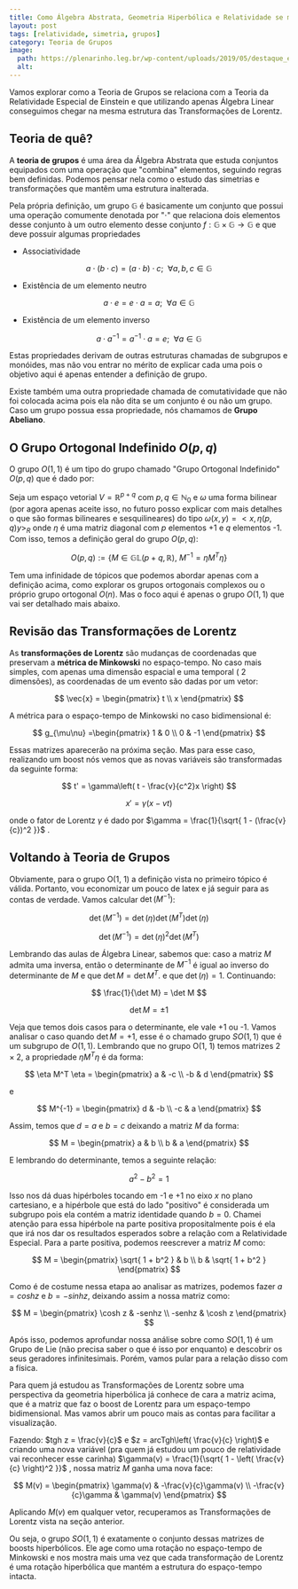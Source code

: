 ```yaml
---
title: Como Álgebra Abstrata, Geometria Hiperbólica e Relatividade se misturam?
layout: post
tags: [relatividade, simetria, grupos]
category: Teoria de Grupos
image:
  path: https://plenarinho.leg.br/wp-content/uploads/2019/05/destaque_einstein.jpg
  alt: 
---
```


Vamos explorar como a Teoria de Grupos se relaciona com a Teoria da Relatividade Especial de Einstein e que utilizando apenas Álgebra Linear conseguimos chegar na mesma estrutura das Transformações de Lorentz.


## Teoria de quê?

A **teoria de grupos** é uma área da Álgebra Abstrata que estuda conjuntos equipados com uma operação que "combina" elementos, seguindo regras bem definidas. Podemos pensar nela como o estudo das simetrias e transformações que mantêm uma estrutura inalterada.


Pela própria definição, um grupo $\mathbb{G}$ é basicamente um conjunto que possui uma operação comumente denotada por "$\cdot$" que relaciona dois elementos desse conjunto à um outro elemento desse conjunto $f: \mathbb{G} \times \mathbb{G} \rightarrow \mathbb{G}$ e que deve possuir algumas propriedades

- Associatividade

$$
a \cdot (b \cdot c) = (a \cdot b) \cdot c; \: \: \forall a,b,c \in \mathbb{G}
$$

- Existência de um elemento neutro

$$
a \cdot e = e \cdot a = a; \: \: \forall a\in \mathbb{G}
$$

- Existência de um elemento inverso

$$
a \cdot a^{-1} =  a^{-1} \cdot a = e; \: \: \forall a \in \mathbb{G}
$$

Estas propriedades derivam de outras estruturas chamadas de subgrupos e monóides, mas não vou entrar no mérito de explicar cada uma pois o objetivo aqui é apenas entender a definição de grupo.

Existe também uma outra propriedade chamada de comutatividade que não foi colocada acima pois ela não dita se um conjunto é ou não um grupo. Caso um grupo possua essa propriedade, nós chamamos de **Grupo Abeliano**.

## O Grupo Ortogonal Indefinido $O(p, q)$


O grupo $O(1, 1)$ é um tipo do grupo chamado "Grupo Ortogonal Indefinido" $O(p, q)$ que é dado por:

Seja um espaço vetorial $V= \mathbb{R}^{p+q}$ com $p,q \in \mathbb{N}_{0}$ e $\omega$ uma forma bilinear 
(por agora apenas aceite isso, no futuro posso explicar com mais detalhes o que são formas bilineares e sesquilineares) do tipo 
$\omega(x, y) = <x, \eta (p,q)y>_R$  onde $\eta$ é uma matriz diagonal com $p$ elementos $+1$ e $q$ elementos -1. 
Com isso, temos a definição geral do grupo $O(p, q)$:

$$
O(p,q) := \{ M\in \mathbb{GL}(p+q, \mathbb{R}), \: M^{-1} = \eta M^T\eta\}
$$

Tem uma infinidade de tópicos que podemos abordar apenas com a definição acima, como explorar os grupos ortogonais complexos ou o próprio grupo ortogonal $O(n)$. Mas o foco aqui é apenas o grupo $O(1, 1)$ que vai ser detalhado mais abaixo.

## Revisão das Transformações de Lorentz

As **transformações de Lorentz** são mudanças de coordenadas que preservam a **métrica de Minkowski** no espaço-tempo. No caso mais simples, com apenas uma dimensão espacial e uma temporal ( 2 dimensões), as coordenadas de um evento são dadas por um vetor:

$$
\vec{x} = \begin{pmatrix}
t \\
x
\end{pmatrix}
$$

A métrica para o espaço-tempo de Minkowski no caso bidimensional é:

$$
g_{\mu\nu} =\begin{pmatrix}
1 & 0 \\
0 & -1
\end{pmatrix}
$$

Essas matrizes aparecerão na próxima seção. Mas para esse caso, realizando um boost nós vemos que as novas variáveis são transformadas da seguinte forma:

$$
t' = \gamma\left( t - \frac{v}{c^2}x \right)
$$

$$
x' = \gamma (x - vt)
$$

onde o fator de Lorentz $\gamma$ é dado por $\gamma = \frac{1}{\sqrt{ 1 - (\frac{v}{c})^2 }}$ .

## Voltando à Teoria de Grupos

Obviamente, para o grupo O(1, 1) a definição vista no primeiro tópico é válida. Portanto, vou economizar um pouco de latex e já seguir para as contas de verdade. Vamos calcular $\det(M^{-1})$:

$$
\det(M^{{-1}}) = \det(\eta) \det (M^T) \det(\eta)
$$

$$
\det(M^{-1}) = \det(\eta)^2\det(M^T)
$$

Lembrando das aulas de Álgebra Linear, sabemos que: caso a matriz $M$ admita uma inversa, então o determinante de $M^{-1}$ é igual ao inverso do determinante de $M$ e que $\det M = \det M^T$.  e que $\det(\eta) = 1$. Continuando:

$$
\frac{1}{\det M} = \det M 
$$

$$
\det M = \pm 1
$$

Veja que temos dois casos para o determinante, ele vale +1 ou -1. Vamos analisar o caso quando $\det M = +1$, esse é o chamado grupo $SO(1, 1)$ que é um subgrupo de $O(1, 1)$.
Lembrando que no grupo O(1, 1) temos matrizes $2 \times 2$, a propriedade $\eta M^T \eta$ é da forma:

$$
\eta M^T \eta =  \begin{pmatrix}
a & -c \\
-b & d  
\end{pmatrix} 
$$

e

$$
M^{-1} = \begin{pmatrix}
d & -b \\
-c & a 
\end{pmatrix}
$$

Assim,  temos que $d=a$ e $b=c$ deixando a matriz $M$ da forma:

$$
M = \begin{pmatrix}
a & b \\
b & a 
\end{pmatrix}
$$

E lembrando do determinante, temos a seguinte relação:

$$
a^2 - b^2 = 1
$$

Isso nos dá duas hipérboles tocando em -1 e +1 no eixo $x$ no plano cartesiano, e a hipérbole que está do lado "positivo" é considerada um subgrupo pois ela contém a matriz identidade quando $b=0$.
Chamei atenção para essa hipérbole na parte positiva propositalmente pois é ela que irá nos dar os resultados esperados sobre a relação com a Relatividade Especial. Para a parte positiva, podemos reescrever a matriz $M$ como:

$$
M = 
\begin{pmatrix}
\sqrt{ 1 + b^2 } & b \\
b & \sqrt{ 1 + b^2 }
\end{pmatrix}
$$

Como é de costume nessa etapa ao analisar as matrizes, podemos fazer $a = cosh z$ e $b=-sinhz$, deixando assim a nossa matriz como:

$$
M = \begin{pmatrix}
\cosh z & -senhz \\
-senhz & \cosh z 
\end{pmatrix}
$$

Após isso, podemos aprofundar nossa análise sobre como $SO(1, 1)$ é um Grupo de Lie (não precisa saber o que é isso por enquanto) e descobrir os seus geradores infinitesimais. Porém, vamos pular para a relação disso com a física.

Para quem já estudou as Transformações de Lorentz sobre uma perspectiva da geometria hiperbólica já conhece de cara a matriz acima, que é a matriz que faz o boost de Lorentz para um espaço-tempo bidimensional. Mas vamos abrir um pouco mais as contas para facilitar a visualização.

Fazendo: $tgh z = \frac{v}{c}$ e $z = arcTgh\left( \frac{v}{c} \right)$ e criando uma nova variável (pra quem já estudou um pouco de relatividade vai reconhecer esse carinha) $\gamma(v) = \frac{1}{\sqrt{ 1 - \left( \frac{v}{c} \right)^2 }}$ , nossa matriz $M$ ganha uma nova face:

$$
M(v) = \begin{pmatrix}
\gamma(v) & -\frac{v}{c}\gamma(v) \\
-\frac{v}{c}\gamma & \gamma(v) 
\end{pmatrix}
$$

Aplicando $M(v)$ em qualquer vetor, recuperamos as Transformações de Lorentz vista na seção anterior. 

Ou seja, o grupo $SO(1, 1)$ é exatamente o conjunto dessas matrizes de boosts hiperbólicos. Ele age como uma rotação no espaço-tempo de Minkowski e nos mostra mais uma vez que cada transformação de Lorentz é uma rotação hiperbólica que mantém a estrutura do espaço-tempo intacta.